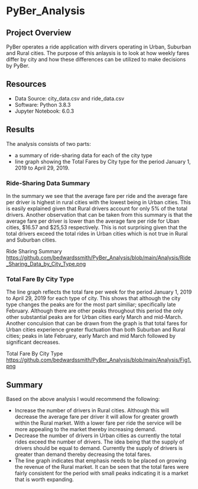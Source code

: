 # PyBer_Analysis

## Project Overview
PyBer operates a ride application with dirvers operating in Urban, Suburban and Rural cities. The purpose of this anlaysis is to look at how weekly fares differ by city and how these differences can be utilized to make decisions by PyBer.

## Resources
* Data Source: city_data.csv and ride_data.csv
* Software: Python 3.8.3
* Jupyter Notebook: 6.0.3

## Results
The analysis consists of two parts:
* a summary of ride-sharing data for each of the city type
* line graph showing the Total Fares by City type for the period January 1, 2019 to April 29, 2019.

### Ride-Sharing Data Summary
In the summary we see that the average fare per ride and the average fare per driver is highest in rural cities with the lowest being in Urban cities.  This is easily explained given that Rural drivers account for only 5% of the total drivers.  Another observation that can be taken from this summary is that the average fare per driver is lower than the average fare per ride for Uban cities, $16.57 and $25,53 respectively. This is not surprising given that the total drivers exceed the total rides in Urban cities which is not true in Rural and Suburban cities. 

Ride Sharing Summary
https://github.com/bedwardssmith/PyBer_Analysis/blob/main/Analysis/Ride_Sharing_Data_by_City_Type.png

### Total Fare By City Type
The line graph reflects the total fare per week for the period January 1, 2019 to April 29, 2019 for each type of city.  This shows that although the city type changes the peaks are for the most part similiar; specifically late February. Although there are other peaks throughout this period the only other substantial peaks are for Urban cities early March and mid-March.  Another conculsion that can be drawn from the graph is that total fares for Urban cities experience greater fluctuation than both Suburban and Rural cities; peaks in late February, early March and mid March followed by significant decreases. 
 
Total Fare By City Type
https://github.com/bedwardssmith/PyBer_Analysis/blob/main/Analysis/Fig1.png

 ## Summary
 Based on the above analysis I would recommend the following:
 * Increase the number of drivers in Rural cities. Although this will decrease the average fare per driver it will allow for greater growth within the Rural market.  With a lower fare per ride the service will be more appealing to the market thereby increasing demand.
 * Decrease the number of drivers in Urban cities as currently the total rides exceed the number of drivers.  The idea being that the supply of drivers should be equal to demand.  Currently the supply of drivers is greater than demand thereby decreasing the total fares. 
 * The line graph indicates that emphasis needs to be placed on growing the revenue of the Rural market. It can be seen that the total fares were fairly consistent for the period with small peaks indicating it is a market that is worth expanding.
 
 
